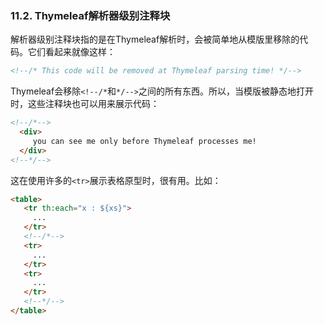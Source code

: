 ### 11.2. Thymeleaf解析器级别注释块

解析器级别注释块指的是在Thymeleaf解析时，会被简单地从模版里移除的代码。它们看起来就像这样：
```html
<!--/* This code will be removed at Thymeleaf parsing time! */-->
```
Thymeleaf会移除`<!--/*`和`*/-->`之间的所有东西。所以，当模版被静态地打开时，这些注释块也可以用来展示代码：
```html
<!--/*--> 
  <div>
     you can see me only before Thymeleaf processes me!
  </div>
<!--*/-->
```
这在使用许多的`<tr>`展示表格原型时，很有用。比如：
```html
<table>
   <tr th:each="x : ${xs}">
     ...
   </tr>
   <!--/*-->
   <tr>
     ...
   </tr>
   <tr>
     ...
   </tr>
   <!--*/-->
</table>
```